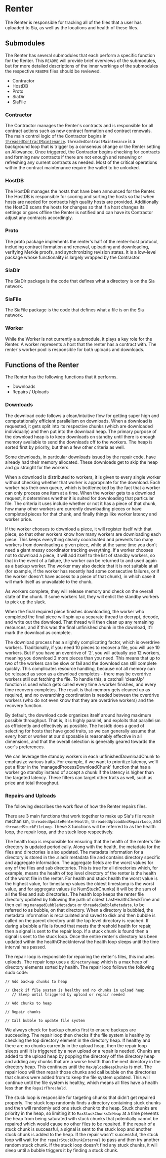 # Renter
The Renter is responsible for tracking all of the files that a user has uploaded
to Sia, as well as the locations and health of these files.

## Submodules
The Renter has several submodules that each perform a specific function for the
Renter. This `README` will provide brief overviews of the submodules, but for
more detailed descriptions of the inner workings of the submodules the
respective `README` files should be reviewed.
 - Contractor
 - HostDB
 - Proto
 - SiaDir
 - SiaFile

### Contractor
The Contractor manages the Renter's contracts and is responsible for all
contract actions such as new contract formation and contract renewals. The main
control logic of the Contractor begins in
[`threadedContractMaintenance`](https://gitlab.com/NebulousLabs/Sia/blob/master/modules/renter/contractor/contractmaintenance.go#L748).
`threadedContractMaintenance` is a background loop that is trigger by a
consensus change or the Renter setting an Allowance. Once triggered, the
Contractor begins checking for contracts and forming new contracts if there are
not enough and renewing or refreshing any current contracts as needed. Most of
the critical operations within the contract maintenance require the wallet to be
unlocked.

### HostDB
The HostDB manages the hosts that have been announced for the Renter. The HostDB
is responsible for scoring and sorting the hosts so that when hosts are needed
for contracts high quality hosts are provided. Additionally the HostDB scans the
hosts for changes so that if a host changes its settings or goes offline the
Renter is notified and can have its Contractor adjust any contracts accordingly.

### Proto
The proto package implements the renter's half of the renter-host protocol,
including contract formation and renewal, uploading and downloading, verifying
Merkle proofs, and synchronizing revision states. It is a low-level package
whose functionality is largely wrapped by the Contractor.

### SiaDir
The SiaDir package is the code that defines what a directory is on the Sia network.

### SiaFile
The SiaFile package is the code that defines what a file is on the Sia network.

### Worker
While the Worker is not currently a submodule, it plays a key role for the
Renter. A worker represents a host that the renter has a contract with. The
renter's worker pool is responsible for both uploads and downloads.

## Functions of the Renter
The Renter has the following functions that it performs.
 - Downloads
 - Repairs / Uploads

### Downloads
The download code follows a clean/intuitive flow for getting super high and
computationally efficient parallelism on downloads. When a download is
requested, it gets split into its respective chunks (which are downloaded
individually) and then put into the download heap. The primary purpose of the
download heap is to keep downloads on standby until there is enough memory
available to send the downloads off to the workers. The heap is sorted first
by priority, but then a few other criteria as well.

Some downloads, in particular downloads issued by the repair code, have
already had their memory allocated. These downloads get to skip the heap and
go straight for the workers.

When a download is distributed to workers, it is given to every single worker
without checking whether that worker is appropriate for the download. Each
worker has their own queue, which is bottlenecked by the fact that a worker
can only process one item at a time. When the worker gets to a download
request, it determines whether it is suited for downloading that particular
file. The criteria it uses include whether or not it has a piece of that
chunk, how many other workers are currently downloading pieces or have
completed pieces for that chunk, and finally things like worker latency and
worker price.

If the worker chooses to download a piece, it will register itself with that
piece, so that other workers know how many workers are downloading each
piece. This keeps everything cleanly coordinated and prevents too many
workers from downloading a given piece, while at the same time you don't need
a giant messy coordinator tracking everything. If a worker chooses not to
download a piece, it will add itself to the list of standby workers, so that
in the event of a failure, the worker can be returned to and used again as a
backup worker. The worker may also decide that it is not suitable at all (for
example, if the worker has recently had some consecutive failures, or if the
worker doesn't have access to a piece of that chunk), in which case it will
mark itself as unavailable to the chunk.

As workers complete, they will release memory and check on the overall state
of the chunk. If some workers fail, they will enlist the standby workers to
pick up the slack.

When the final required piece finishes downloading, the worker who completed
the final piece will spin up a separate thread to decrypt, decode, and write
out the download. That thread will then clean up any remaining resources, and
if this was the final unfinished chunk in the download, it'll mark the
download as complete.

The download process has a slightly complicating factor, which is overdrive
workers. Traditionally, if you need 10 pieces to recover a file, you will use
10 workers. But if you have an overdrive of '2', you will actually use 12
workers, meaning you download 2 more pieces than you need. This means that up
to two of the workers can be slow or fail and the download can still complete
quickly. This complicates resource handling, because not all memory can be
released as soon as a download completes - there may be overdrive workers
still out fetching the file. To handle this, a catchall 'cleanUp' function is
used which gets called every time a worker finishes, and every time recovery
completes. The result is that memory gets cleaned up as required, and no
overarching coordination is needed between the overdrive workers (who do not
even know that they are overdrive workers) and the recovery function.

By default, the download code organizes itself around having maximum possible
throughput. That is, it is highly parallel, and exploits that parallelism as
efficiently and effectively as possible. The hostdb does a good of selecting
for hosts that have good traits, so we can generally assume that every host
or worker at our disposable is reasonably effective in all dimensions, and
that the overall selection is generally geared towards the user's
preferences.

We can leverage the standby workers in each unfinishedDownloadChunk to
emphasize various traits. For example, if we want to prioritize latency,
we'll put a filter in the 'managedProcessDownloadChunk' function that has a
worker go standby instead of accept a chunk if the latency is higher than the
targeted latency. These filters can target other traits as well, such as
price and total throughput.


### Repairs and Uploads
The following describes the work flow of how the Renter repairs files.

There are 3 main functions that work together to make up Sia's file repair
mechanism, `threadedUpdateRenterHealth`, `threadedUploadAndRepairLoop`, and
`threadedStuckFileLoop`. These 3 functions will be referred to as the health
loop, the repair loop, and the stuck loop respectively.

The health loop is responsible for ensuring that the health of the renter's file
directory is updated periodically. Along with the health, the metadata for the
files and directories is also updated. The metadata information for a directory
is stored in the .siadir metadata file and contains directory specific and
aggregate information. The aggregate fields are the worst values for any of the
files and sub directories. This is true for all directories which, for example,
means the health of top level directory of the renter is the health of the worst
file in the renter. For health and stuck health the worst value is the highest
value, for timestamp values the oldest timestamp is the worst value, and for
aggregate values (ie NumStuckChunks) it will be the sum of all the files and sub
directories. The health loop keeps the renter file directory updated by
following the path of oldest LastHealthCheckTime and then calling
`managedBubbleMetadata` or `threadedBubbleMetadata`, to be referred to as
bubble, on that directory. When a directory is bubbled, the metadata information
is recalculated and saved to disk and then bubble is called on the parent
directory until the top level directory is reached. If during a bubble a file is
found that meets the threshold health for repair, then a signal is sent to the
repair loop. If a stuck chunk is found then a signal is sent to the stuck loop.
Once the entire renter's directory has been updated within the
healthCheckInterval the health loop sleeps until the time interval has passed.

The repair loop is responsible for repairing the renter's files, this includes
uploads. The repair loop uses a `directoryHeap` which is a max heap of directory
elements sorted by health. The repair loop follows the following sudo code:
```
// Add backup chunks to heap

// Check if file system is healthy and no chunks in upload heap
   // Sleep until triggered by upload or repair needed

// Add chunks to heap

// Repair chunks

// Call bubble to update file system
```
We always check for backup chunks first to ensure backups are succeeding. The
repair loop then checks if the file system is healthy by checking the top
directory element in the directory heap. If healthy and there are no chunks
currently in the upload heap, then the repair loop sleeps until it is triggered
by a new upload or a repair is needed. Chunks are added to the upload heap by
popping the directory off the directory heap and adding any chunks that are a
worse health than the next directory in the directory heap. This continues until
the `MaxUploadHeapChunks` is met. The repair loop will then repair those chunks
and call bubble on the directories that chunks were added from to keep the file
system updated. This will continue until the file system is healthy, which means
all files have a health less than the `RepairThreshold`.

The stuck loop is responsible for targeting chunks that didn't get repaired
properly. The stuck loop randomly finds a directory containing stuck chunks and
then will randomly add one stuck chunk to the heap. Stuck chunks are priority in
the heap, so limiting it to `MaxStuckChunksInHeap` at a time prevents the heap
from being saturated with stuck chunks that potentially cannot be repaired which
would cause no other files to be repaired. If the repair of a stuck chunk is
successful, a signal is sent to the stuck loop and another stuck chunk is added
to the heap. If the repair wasn't successful, the stuck loop will wait for the
`repairStuckChunkInterval` to pass and then try another random stuck chunk. If
the stuck loop doesn't find any stuck chunks, it will sleep until a bubble
triggers it by finding a stuck chunk.